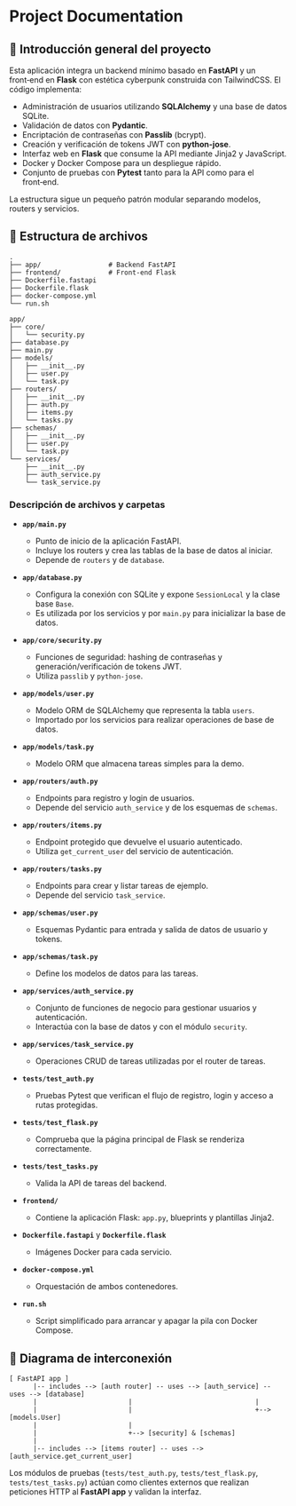 # Project Documentation

## 📘 Introducción general del proyecto

Esta aplicación integra un backend mínimo basado en **FastAPI** y un front‑end en **Flask** con estética cyberpunk construida con TailwindCSS. El código implementa:

- Administración de usuarios utilizando **SQLAlchemy** y una base de datos SQLite.
- Validación de datos con **Pydantic**.
- Encriptación de contraseñas con **Passlib** (bcrypt).
- Creación y verificación de tokens JWT con **python-jose**.
- Interfaz web en **Flask** que consume la API mediante Jinja2 y JavaScript.
- Docker y Docker Compose para un despliegue rápido.
- Conjunto de pruebas con **Pytest** tanto para la API como para el front‑end.

La estructura sigue un pequeño patrón modular separando modelos, routers y servicios.

## 📂 Estructura de archivos

```
.
├── app/                 # Backend FastAPI
├── frontend/            # Front‑end Flask
├── Dockerfile.fastapi
├── Dockerfile.flask
├── docker-compose.yml
└── run.sh
```

```
app/
├── core/
│   └── security.py
├── database.py
├── main.py
├── models/
│   ├── __init__.py
│   ├── user.py
│   └── task.py
├── routers/
│   ├── __init__.py
│   ├── auth.py
│   ├── items.py
│   └── tasks.py
├── schemas/
│   ├── __init__.py
│   ├── user.py
│   └── task.py
└── services/
    ├── __init__.py
    ├── auth_service.py
    └── task_service.py
```

### Descripción de archivos y carpetas

- **`app/main.py`**
  - Punto de inicio de la aplicación FastAPI.
  - Incluye los routers y crea las tablas de la base de datos al iniciar.
  - Depende de `routers` y de `database`.

- **`app/database.py`**
  - Configura la conexión con SQLite y expone `SessionLocal` y la clase base `Base`.
  - Es utilizada por los servicios y por `main.py` para inicializar la base de datos.

- **`app/core/security.py`**
  - Funciones de seguridad: hashing de contraseñas y generación/verificación de tokens JWT.
  - Utiliza `passlib` y `python-jose`.

- **`app/models/user.py`**
  - Modelo ORM de SQLAlchemy que representa la tabla `users`.
  - Importado por los servicios para realizar operaciones de base de datos.
- **`app/models/task.py`**
  - Modelo ORM que almacena tareas simples para la demo.

- **`app/routers/auth.py`**
  - Endpoints para registro y login de usuarios.
  - Depende del servicio `auth_service` y de los esquemas de `schemas`.

- **`app/routers/items.py`**
  - Endpoint protegido que devuelve el usuario autenticado.
  - Utiliza `get_current_user` del servicio de autenticación.

- **`app/routers/tasks.py`**
  - Endpoints para crear y listar tareas de ejemplo.
  - Depende del servicio `task_service`.

- **`app/schemas/user.py`**
  - Esquemas Pydantic para entrada y salida de datos de usuario y tokens.
- **`app/schemas/task.py`**
  - Define los modelos de datos para las tareas.

- **`app/services/auth_service.py`**
  - Conjunto de funciones de negocio para gestionar usuarios y autenticación.
  - Interactúa con la base de datos y con el módulo `security`.

- **`app/services/task_service.py`**
  - Operaciones CRUD de tareas utilizadas por el router de tareas.

- **`tests/test_auth.py`**
  - Pruebas Pytest que verifican el flujo de registro, login y acceso a rutas protegidas.
- **`tests/test_flask.py`**
  - Comprueba que la página principal de Flask se renderiza correctamente.
- **`tests/test_tasks.py`**
  - Valida la API de tareas del backend.

- **`frontend/`**
  - Contiene la aplicación Flask: `app.py`, blueprints y plantillas Jinja2.
- **`Dockerfile.fastapi`** y **`Dockerfile.flask`**
  - Imágenes Docker para cada servicio.
- **`docker-compose.yml`**
  - Orquestación de ambos contenedores.
- **`run.sh`**
  - Script simplificado para arrancar y apagar la pila con Docker Compose.

## 🔁 Diagrama de interconexión

```
[ FastAPI app ]
      |-- includes --> [auth router] -- uses --> [auth_service] -- uses --> [database]
      |                       |                               |
      |                       |                               +--> [models.User]
      |                       |
      |                       +--> [security] & [schemas]
      |
      |-- includes --> [items router] -- uses --> [auth_service.get_current_user]
```

Los módulos de pruebas (`tests/test_auth.py`, `tests/test_flask.py`, `tests/test_tasks.py`) actúan como clientes externos que realizan peticiones HTTP al **FastAPI app** y validan la interfaz.
